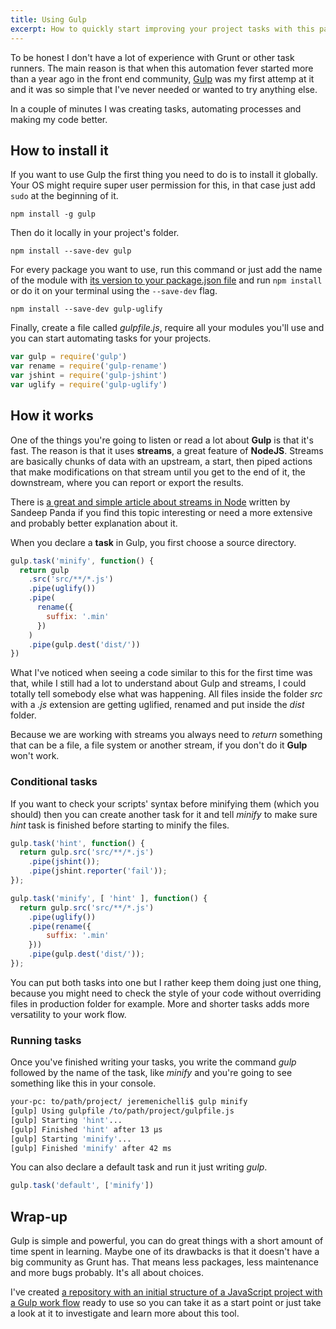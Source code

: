 ```yaml
---
title: Using Gulp
excerpt: How to quickly start improving your project tasks with this package.
---
```


To be honest I don't have a lot of experience with Grunt or other task runners. The main reason is that when this automation fever started more than a year ago in the front end community, <a href="https://www.gulpjs.com" target="_blank">Gulp</a> was my first attemp at it and it was so simple that I've never needed or wanted to try anything else.

In a couple of minutes I was creating tasks, automating processes and making my code better.

## How to install it

If you want to use Gulp the first thing you need to do is to install it globally. Your OS might require super user permission for this, in that case just add `sudo` at the beginning of it.

```
npm install -g gulp
```

Then do it locally in your project's folder.

```
npm install --save-dev gulp
```

For every package you want to use, run this command or just add the name of the module with <a href="https://docs.npmjs.com/getting-started/installing-npm-packages-locally">its version to your package.json file</a> and run `npm install` or do it on your terminal using the `--save-dev` flag.

```
npm install --save-dev gulp-uglify
```

Finally, create a file called _gulpfile.js_, require all your modules you'll use and you can start automating tasks for your projects.

```js
var gulp = require('gulp')
var rename = require('gulp-rename')
var jshint = require('gulp-jshint')
var uglify = require('gulp-uglify')
```

## How it works

One of the things you're going to listen or read a lot about **Gulp** is that it's fast. The reason is that it uses **streams**, a great feature of **NodeJS**. Streams are basically chunks of data with an upstream, a start, then piped actions that make modifications on that stream until you get to the end of it, the downstream, where you can report or export the results.

There is <a href="http://www.sitepoint.com/basics-node-js-streams/" target="_blank">a great and simple article about streams in Node</a> written by Sandeep Panda if you find this topic interesting or need a more extensive and probably better explanation about it.

When you declare a **task** in Gulp, you first choose a source directory.

```js
gulp.task('minify', function() {
  return gulp
    .src('src/**/*.js')
    .pipe(uglify())
    .pipe(
      rename({
        suffix: '.min'
      })
    )
    .pipe(gulp.dest('dist/'))
})
```

What I've noticed when seeing a code similar to this for the first time was that, while I still had a lot to understand about Gulp and streams, I could totally tell somebody else what was happening. All files inside the folder _src_ with a _.js_ extension are getting uglified, renamed and put inside the _dist_ folder.

Because we are working with streams you always need to _return_ something that can be a file, a file system or another stream, if you don't do it **Gulp** won't work.

### Conditional tasks

If you want to check your scripts' syntax before minifying them (which you should) then you can create another task for it and tell _minify_ to make sure _hint_ task is finished before starting to minify the files.

```js
gulp.task('hint', function() {
  return gulp.src('src/**/*.js')
    .pipe(jshint());
    .pipe(jshint.reporter('fail'));
});

gulp.task('minify', [ 'hint' ], function() {
  return gulp.src('src/**/*.js')
    .pipe(uglify())
    .pipe(rename({
        suffix: '.min'
    }))
    .pipe(gulp.dest('dist/'));
});
```

You can put both tasks into one but I rather keep them doing just one thing, because you might need to check the style of your code without overriding files in production folder for example. More and shorter tasks adds more versatility to your work flow.

### Running tasks

Once you've finished writing your tasks, you write the command _gulp_ followed by the name of the task, like _minify_ and you're going to see something like this in your console.

```bash
your-pc: to/path/project/ jeremenichelli$ gulp minify
[gulp] Using gulpfile /to/path/project/gulpfile.js
[gulp] Starting 'hint'...
[gulp] Finished 'hint' after 13 μs
[gulp] Starting 'minify'...
[gulp] Finished 'minify' after 42 ms
```

You can also declare a default task and run it just writing _gulp_.

```js
gulp.task('default', ['minify'])
```

## Wrap-up

Gulp is simple and powerful, you can do great things with a short amount of time spent in learning. Maybe one of its drawbacks is that it doesn't have a big community as Grunt has. That means less packages, less maintenance and more bugs probably. It's all about choices.

I've created <a href="https://github.com/jeremenichelli/recipe" target="_blank">a repository with an initial structure of a JavaScript project with a Gulp work flow</a> ready to use so you can take it as a start point or just take a look at it to investigate and learn more about this tool.
